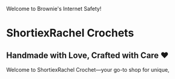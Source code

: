 Welcome to Brownie's Internet Safety!
# ShortiexRachel Crochets 
## Handmade with Love, Crafted with Care ❤️

Welcome to ShortiexRachel Crochet—your go-to shop for unique,
